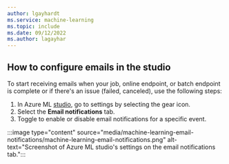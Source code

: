 ```yaml
---
author: lgayhardt 
ms.service: machine-learning
ms.topic: include
ms.date: 09/12/2022
ms.author: lagayhar
---
```


## How to configure emails in the studio

To start receiving emails when your job, online endpoint, or batch endpoint is complete or if there's an issue (failed, canceled), use the following steps:

1. In Azure ML [studio](https://ml.azure.com), go to settings by selecting the gear icon.
1. Select the **Email notifications** tab.
1. Toggle to enable or disable email notifications for a specific event.

:::image type="content" source="media/machine-learning-email-notifications/machine-learning-email-notifications.png" alt-text="Screenshot of Azure ML studio's settings on the email notifications tab.":::
